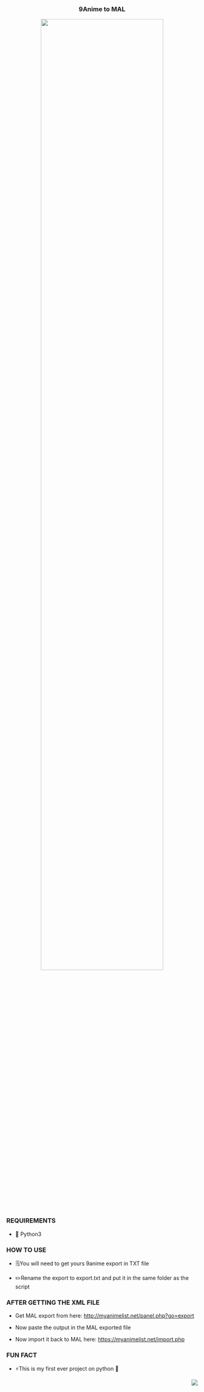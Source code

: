 
### <div align="center">9Anime to MAL</div>  



<div align="center">
<img src="https://i.postimg.cc/GtrzGgVJ/Untitled-1.png" align="center" style="width: 80%" />
</div>  
  


  



### REQUIREMENTS  
- 🐍 Python3  
  



### HOW TO USE  
- 🗒️You will need to get yours 9anime export in TXT file  
  

- ✏️Rename the export to export.txt and put it in the same folder as the script  
  



### AFTER GETTING THE XML FILE  
- Get MAL export from here: http://myanimelist.net/panel.php?go=export  
  

- Now paste the output in the MAL exported file  
  

- Now import it back to MAL here: https://myanimelist.net/import.php  
  



### FUN FACT  
- ⚡This is my first ever project on python 🙂  
  

<div align="right">
<img src="https://komarev.com/ghpvc/?username=Trollcraft1002&&style=flat-square" align="right" />
</div>  

<br />
